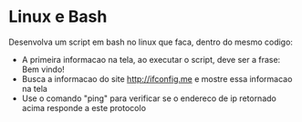 # Linux e Bash

Desenvolva um script em bash no linux que faca, dentro do mesmo codigo:

- A primeira informacao na tela, ao executar o script, deve ser a frase: Bem vindo!
- Busca a informacao do site http://ifconfig.me  e mostre essa informacao na tela
- Use o comando "ping" para verificar se o endereco de ip retornado acima responde a este protocolo

